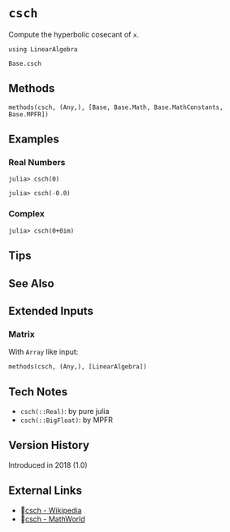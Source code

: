 # `csch`

Compute the hyperbolic cosecant of `x`.

```@setup repl_only
using LinearAlgebra
```
```@docs
Base.csch
```


## Methods

```@repl
methods(csch, (Any,), [Base, Base.Math, Base.MathConstants, Base.MPFR])
```


## Examples

### Real Numbers
```jldoctest
julia> csch(0)

julia> csch(-0.0)
```

### Complex
```jldoctest
julia> csch(0+0im)
```

## Tips


## See Also


## Extended Inputs

### Matrix
With `Array` like input:
```@repl repl_only
methods(csch, (Any,), [LinearAlgebra])
```


## Tech Notes

- `csch(::Real)`: by pure julia
- `csch(::BigFloat)`: by MPFR


## Version History

Introduced in 2018 (1.0)


## External Links
- 🔗[csch - Wikipedia](https://en.wikipedia.org/wiki/ )
- 🔗[csch - MathWorld](https://mathworld.wolfram.com/ )
